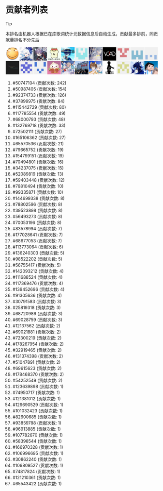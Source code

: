 # 贡献者列表

> [!TIP]
> 本排名由机器人根据已在库歌词统计元数据信息后自动生成，贡献最多排前，同贡献量排名不分先后

![贡献者头像画廊](./CONTRIBUTORS.svg)

1. #50747104 (贡献次数: 242)
2. #50987405 (贡献次数: 154)
3. #92374733 (贡献次数: 126)
4. #37899975 (贡献次数: 84)
5. #115442729 (贡献次数: 80)
6. #117785554 (贡献次数: 49)
7. #68000793 (贡献次数: 48)
8. #132769718 (贡献次数: 33)
9. #72502111 (贡献次数: 27)
10. #165106362 (贡献次数: 27)
11. #65570536 (贡献次数: 21)
12. #79665752 (贡献次数: 19)
13. #154799151 (贡献次数: 19)
14. #70494801 (贡献次数: 16)
15. #34237075 (贡献次数: 15)
16. #52089819 (贡献次数: 13)
17. #59403448 (贡献次数: 12)
18. #76810494 (贡献次数: 10)
19. #99335871 (贡献次数: 10)
20. #144699338 (贡献次数: 8)
21. #78802596 (贡献次数: 8)
22. #39523898 (贡献次数: 8)
23. #56493273 (贡献次数: 8)
24. #70053196 (贡献次数: 8)
25. #83578994 (贡献次数: 7)
26. #177028641 (贡献次数: 7)
27. #68677053 (贡献次数: 7)
28. #113773064 (贡献次数: 6)
29. #136240303 (贡献次数: 5)
30. #98522202 (贡献次数: 5)
31. #56755417 (贡献次数: 5)
32. #142093212 (贡献次数: 4)
33. #111688524 (贡献次数: 4)
34. #117369476 (贡献次数: 4)
35. #139452696 (贡献次数: 4)
36. #91305636 (贡献次数: 4)
37. #30791583 (贡献次数: 3)
38. #25819318 (贡献次数: 3)
39. #68720986 (贡献次数: 3)
40. #69028759 (贡献次数: 3)
41. #12137562 (贡献次数: 2)
42. #69021881 (贡献次数: 2)
43. #72300219 (贡献次数: 2)
44. #178267954 (贡献次数: 2)
45. #32919465 (贡献次数: 2)
46. #131374398 (贡献次数: 2)
47. #51047891 (贡献次数: 2)
48. #69615623 (贡献次数: 2)
49. #178468370 (贡献次数: 2)
50. #54252549 (贡献次数: 2)
51. #123639898 (贡献次数: 1)
52. #74950717 (贡献次数: 1)
53. #121381012 (贡献次数: 1)
54. #129690529 (贡献次数: 1)
55. #101032423 (贡献次数: 1)
56. #82600685 (贡献次数: 1)
57. #93859788 (贡献次数: 1)
58. #96913885 (贡献次数: 1)
59. #107782670 (贡献次数: 1)
60. #58398544 (贡献次数: 1)
61. #166970328 (贡献次数: 1)
62. #106996695 (贡献次数: 1)
63. #30862240 (贡献次数: 1)
64. #109809527 (贡献次数: 1)
65. #74817824 (贡献次数: 1)
66. #121210361 (贡献次数: 1)
67. #65543422 (贡献次数: 1)
